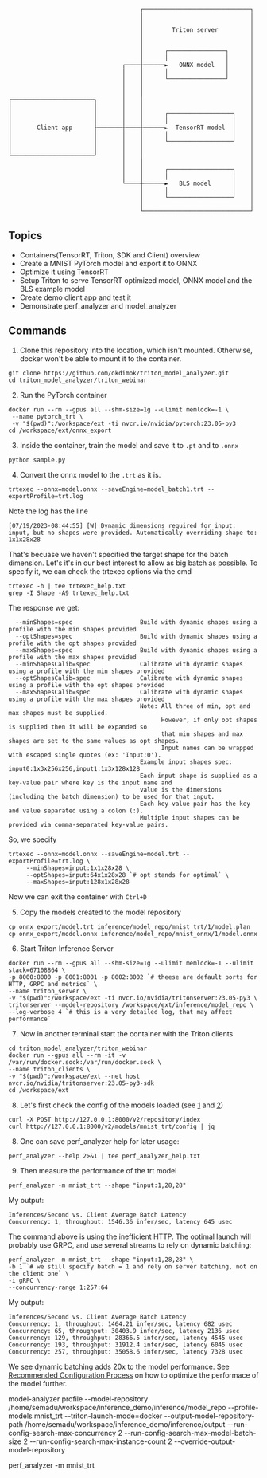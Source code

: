 ```
                                     ┌──────────────────────────────┐
                                     │                              │
                                     │                              │
                                     │        Triton server         │
                                     │                              │
                                     │                              │
                                     │      ┌────────────────┐      │
                                     │      │                │      │
                                ┌────┼──────►   ONNX model   │      │
                                │    │      │                │      │
                                │    │      └────────────────┘      │
                                │    │                              │
                                │    │                              │
┌───────────────────────┐       │    │                              │
│                       │       │    │                              │
│                       │       │    │      ┌──────────────────┐    │
│                       │       │    │      │                  │    │
│       Client app      ├───────┼────┼──────►  TensorRT model  │    │
│                       │       │    │      │                  │    │
│                       │       │    │      └──────────────────┘    │
│                       │       │    │                              │
└───────────────────────┘       │    │                              │
                                │    │                              │
                                │    │      ┌──────────────────┐    │
                                │    │      │                  │    │
                                └────┼──────►   BLS model      │    │
                                     │      │                  │    │
                                     │      └──────────────────┘    │
                                     │                              │
                                     └──────────────────────────────┘
```

## Topics
* Containers(TensorRT, Triton, SDK and Client) overview
* Create a MNIST PyTorch model and export it to ONNX
* Optimize it using TensorRT
* Setup Triton to serve TensorRT optimized model, ONNX model and the BLS example model
* Create demo client app and test it
* Demonstrate perf_analyzer and model_analyzer


## Commands
1. Clone this repository into the location, which isn't mounted. Otherwise, docker won't be able to mount it to the container.
```
git clone https://github.com/okdimok/triton_model_analyzer.git
cd triton_model_analyzer/triton_webinar
```

2. Run the PyTorch container
```
docker run --rm --gpus all --shm-size=1g --ulimit memlock=-1 \
 --name pytorch_trt \
 -v "$(pwd)":/workspace/ext -ti nvcr.io/nvidia/pytorch:23.05-py3
cd /workspace/ext/onnx_export
```

3. Inside the container, train the model and save it to `.pt` and to `.onnx`
```
python sample.py
```

4. Convert the onnx model to the `.trt` as it is.
```
trtexec --onnx=model.onnx --saveEngine=model_batch1.trt --exportProfile=trt.log
```
Note the log has the line
```
[07/19/2023-08:44:55] [W] Dynamic dimensions required for input: input, but no shapes were provided. Automatically overriding shape to: 1x1x28x28
```
That's becuase we haven't specified the target shape for the batch dimension. Let's it's in our best interest to allow as big batch as possible. To specify it, we can check the trtexec options via the cmd

```
trtexec -h | tee trtexec_help.txt
grep -I Shape -A9 trtexec_help.txt
```
The response we get:
```
  --minShapes=spec                   Build with dynamic shapes using a profile with the min shapes provided
  --optShapes=spec                   Build with dynamic shapes using a profile with the opt shapes provided
  --maxShapes=spec                   Build with dynamic shapes using a profile with the max shapes provided
  --minShapesCalib=spec              Calibrate with dynamic shapes using a profile with the min shapes provided
  --optShapesCalib=spec              Calibrate with dynamic shapes using a profile with the opt shapes provided
  --maxShapesCalib=spec              Calibrate with dynamic shapes using a profile with the max shapes provided
                                     Note: All three of min, opt and max shapes must be supplied.
                                           However, if only opt shapes is supplied then it will be expanded so
                                           that min shapes and max shapes are set to the same values as opt shapes.
                                           Input names can be wrapped with escaped single quotes (ex: 'Input:0').
                                     Example input shapes spec: input0:1x3x256x256,input1:1x3x128x128
                                     Each input shape is supplied as a key-value pair where key is the input name and
                                     value is the dimensions (including the batch dimension) to be used for that input.
                                     Each key-value pair has the key and value separated using a colon (:).
                                     Multiple input shapes can be provided via comma-separated key-value pairs.
```

So, we specify
```
trtexec --onnx=model.onnx --saveEngine=model.trt --exportProfile=trt.log \
     --minShapes=input:1x1x28x28 \
     --optShapes=input:64x1x28x28 `# opt stands for optimal` \
     --maxShapes=input:128x1x28x28
```
Now we can exit the container with `Ctrl+D`

5. Copy the models created to the model repository

```
cp onnx_export/model.trt inference/model_repo/mnist_trt/1/model.plan
cp onnx_export/model.onnx inference/model_repo/mnist_onnx/1/model.onnx
```

6. Start Triton Inference Server
```
docker run --rm --gpus all --shm-size=1g --ulimit memlock=-1 --ulimit stack=67108864 \
-p 8000:8000 -p 8001:8001 -p 8002:8002 `# theese are default ports for HTTP, GRPC and metrics` \
--name triton_server \
-v "$(pwd)":/workspace/ext -ti nvcr.io/nvidia/tritonserver:23.05-py3 \
tritonserver --model-repository /workspace/ext/inference/model_repo \
--log-verbose 4 `# this is a very detailed log, that may affect performance`
```

7. Now in another terminal start the container with the Triton clients
```
cd triton_model_analyzer/triton_webinar
docker run --gpus all --rm -it -v /var/run/docker.sock:/var/run/docker.sock \
--name triton_clients \
-v "$(pwd)":/workspace/ext --net host nvcr.io/nvidia/tritonserver:23.05-py3-sdk
cd /workspace/ext
```

8. Let's first check the config of the models loaded (see [1](https://github.com/triton-inference-server/server/blob/main/docs/protocol/extension_model_repository.md) and [2](https://github.com/triton-inference-server/server/blob/main/docs/protocol/extension_model_configuration.md))
```
curl -X POST http://127.0.0.1:8000/v2/repository/index
curl http://127.0.0.1:8000/v2/models/mnist_trt/config | jq
```



8. One can save perf_analyzer help for later usage:
```
perf_analyzer --help 2>&1 | tee perf_analyzer_help.txt
```

9. Then measure the performance of the trt model

```
perf_analyzer -m mnist_trt --shape "input:1,28,28"
```
My output:
```
Inferences/Second vs. Client Average Batch Latency
Concurrency: 1, throughput: 1546.36 infer/sec, latency 645 usec
```

The command above is using the inefficient HTTP. The optimal launch will probably use GRPC, and use several streams to rely on dynamic batching:

```
perf_analyzer -m mnist_trt --shape "input:1,28,28" \
-b 1 `# we still specify batch = 1 and rely on server batching, not on the client one` \
-i gRPC \
--concurrency-range 1:257:64
```

My output:
```
Inferences/Second vs. Client Average Batch Latency
Concurrency: 1, throughput: 1464.21 infer/sec, latency 682 usec
Concurrency: 65, throughput: 30403.9 infer/sec, latency 2136 usec
Concurrency: 129, throughput: 28366.5 infer/sec, latency 4545 usec
Concurrency: 193, throughput: 31912.4 infer/sec, latency 6045 usec
Concurrency: 257, throughput: 35058.6 infer/sec, latency 7328 usec
```

We see dynamic batching adds 20x to the model performance. 
See [Recommended Configuration Process](https://github.com/triton-inference-server/server/blob/main/docs/user_guide/model_configuration.md#recommended-configuration-process) on how to optimize the performace of the model further.


model-analyzer profile --model-repository /home/semadu/workspace/inference_demo/inference/model_repo --profile-models mnist_trt --triton-launch-mode=docker --output-model-repository-path /home/semadu/workspace/inference_demo/inference/output --run-config-search-max-concurrency 2 --run-config-search-max-model-batch-size 2 --run-config-search-max-instance-count 2 --override-output-model-repository

perf_analyzer -m mnist_trt